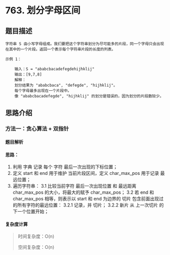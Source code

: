 # 763. 划分字母区间

## 题目描述

    字符串 S 由小写字母组成。我们要把这个字符串划分为尽可能多的片段，同一个字母只会出现在其中的一个片段。返回一个表示每个字符串片段的长度的列表。

    示例 1：

        输入：S = "ababcbacadefegdehijhklij"
        输出：[9,7,8]
        解释：
        划分结果为 "ababcbaca", "defegde", "hijhklij"。
        每个字母最多出现在一个片段中。
        像 "ababcbacadefegde", "hijhklij" 的划分是错误的，因为划分的片段数较少。

## 思路介绍

### 方法一：贪心算法 + 双指针

#### 题目解析


#### 思路：
1. 利用 字典 记录 每个 字符 最后一次出现的下标位置；
2. 定义 start 和 end 用于维护 当前片段区间，定义 char_max_pos 用于记录 最远位置；
3. 遍历字符串：
    3.1 比较当前字符 最后一次出现位置 和 最远距离 char_max_pos 的大小，将最大的赋予 char_max_pos；
    3.2 若 end 和 char_max_pos 相等，则表示以 start 和 end 为边界的 切片 包含前面出现过的所有字符的最远位置：
        3.2.1 记录，并 切片；
        3.2.2 新片 从 上一次切片 的 下一个位置开始；
#### 复杂度计算

> 时间复杂度：O(n)
>  
> 空间复杂度：O(n)

